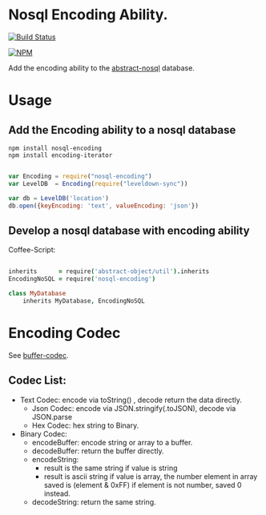 # Nosql Encoding Ability.

[![Build Status](https://secure.travis-ci.org/snowyu/node-nosql-encoding.png?branch=master)](http://travis-ci.org/snowyu/node-nosql-encoding)

[![NPM](https://nodei.co/npm/nosql-encoding.png?stars&downloads&downloadRank)](https://nodei.co/npm/nosql-encoding/)

Add the encoding ability to the [abstract-nosql](https://github.com/snowyu/node-abstract-nosql) database.



# Usage

## Add the Encoding ability to a nosql database

    npm install nosql-encoding
    npm install encoding-iterator

```js

var Encoding = require("nosql-encoding")
var LevelDB  = Encoding(require("leveldown-sync"))

var db = LevelDB('location')
db.open({keyEncoding: 'text', valueEncoding: 'json'})

```

## Develop a nosql database with encoding ability


Coffee-Script:

```coffee

inherits      = require('abstract-object/util').inherits
EncodingNoSQL = require('nosql-encoding')

class MyDatabase
    inherits MyDatabase, EncodingNoSQL

```


# Encoding Codec

See [buffer-codec](https://github.com/snowyu/node-buffer-codec).

## Codec List:

* Text Codec: encode via toString() , decode return the data directly.
  * Json Codec: encode via JSON.stringify(.toJSON), decode via JSON.parse
  * Hex Codec: hex string to Binary.
* Binary Codec:
  * encodeBuffer: encode string or array to a buffer.
  * decodeBuffer: return the buffer directly.
  * encodeString: 
    * result is the same string if value is string
    * result is ascii string if value is array, the number element in array saved is (element & 0xFF)
      if element is not number, saved 0 instead.
  * decodeString: return the same string.



